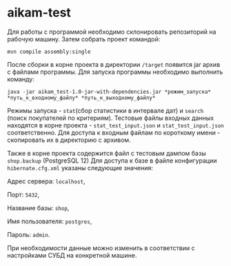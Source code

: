 # aikam-test

Для работы с программой необходимо склонировать репозиторий на рабочую машину.
Затем собрать проект командой:

`mvn compile assembly:single`

После сборки в корне проекта в директории `/target` появится jar архив с файлами программы.
Для запуска программы необходимо выполнить команду:

`java -jar aikam_test-1.0-jar-with-dependencies.jar *режим_запуска* *путь_к_входному_файлу* *путь_к_выходному_файлу*`

Режимы запуска - `stat`(сбор статистики в интервале дат) и `search` (поиск покупателей по критериям).
Тестовые файлы входных данных находятся в корне проекта - `stat_test_input.json` и `stat_test_input.json` соответственно. 
Для доступа к входным файлам по короткому имени - скопировать их в директорию с архивом.

Также в корне проекта содержится файл с тестовым дампом базы `shop.backup` (PostgreSQL 12)
Для доступа к базе в файле конфигурации `hibernate.cfg.xml` указаны следующие значения:

Адрес сервера: `localhost`,

Порт: `5432`,

Название базы: `shop`,

Имя пользователя: `postgres`,

Пароль: `admin`.

При необходимости данные можно изменить в соответствии с настройками СУБД на конкретной машине.

